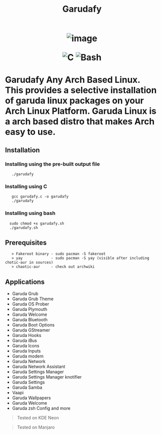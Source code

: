 <h1 align="center">
   
Garudafy  <br><br>


   ![image](https://user-images.githubusercontent.com/54891285/120130846-c662cc80-c1e4-11eb-855e-8f78cde33573.png)

![C](https://img.shields.io/badge/-Made%20with%20C-333333?style=flat-square&logo=C) 
![Bash](https://img.shields.io/badge/-Made%20with%20Shell-333333?style=flat-square&logo=shell)

   <h1>
   
Garudafy Any Arch Based Linux.
This provides a selective installation of garuda linux packages on your Arch Linux Platform. 
Garuda Linux is a arch based distro that makes Arch easy to use. 

## Installation
### Installing using the pre-built output file
```
   ./garudafy
```
### Installing using C
```
   gcc garudafy.c -o garudafy
   ./garudafy
```
### Installing using bash
```
  sudo chmod +x garudafy.sh
  ./garudafy.sh
```

## Prerequisites
```
   > Fakeroot binary - sudo pacman -S fakeroot
   > yay             - sudo pacman -S yay (visible after including chotic-aur in sources)
   > chaotic-aur     - check out archwiki
```

## Applications 
 * Garuda Grub
 * Garuda Grub Theme 
 * Garuda OS Prober 
 * Garuda Plymouth
 * Garuda Welcome
 * Garuda Bluetooth 
 * Garuda Boot Options
 * Garuda GStreamer
 * Garuda Hooks
 * Garuda iBus
 * Garuda Icons
 * Garuda Inputs
 * Garuda modem
 * Garuda Network
 * Garuda Network Assistant
 * Garuda Settings Manager
 * Garuda Settings Manager knotifier
 * Garuda Settings 
 * Garuda Samba 
 * Vaapi
 * Garuda Wallpapers
 * Garuda Welcome
 * Garuda zsh Config and more




 > Tested on KDE Neon

 > Tested on Manjaro
